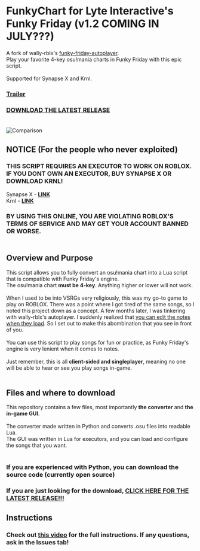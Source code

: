 # FunkyChart for Lyte Interactive's Funky Friday (v1.2 COMING IN JULY???)
A fork of wally-rblx's [funky-friday-autoplayer](https://github.com/wally-rblx/funky-friday-autoplay).<br>
Play your favorite 4-key osu!mania charts in Funky Friday with this epic script.<br><br>
Supported for Synapse X and Krnl.<br>
### **[Trailer](https://www.youtube.com/watch?v=mzDmDsj2Wj4)**<br>
### **[DOWNLOAD THE LATEST RELEASE](https://github.com/accountrev/funkychart/releases/latest)**<br><br>
![Comparison](https://user-images.githubusercontent.com/55156874/155612058-96974ec2-1c24-443a-b985-fb13c151c6d7.gif)

## NOTICE (For the people who never exploited)
### THIS SCRIPT REQUIRES AN EXECUTOR TO WORK ON ROBLOX. IF YOU DONT OWN AN EXECUTOR, BUY SYNAPSE X OR DOWNLOAD KRNL!<br>
Synapse X - **[LINK](https://x.synapse.to/)**<br>
Krnl - **[LINK](https://krnl.ca/)**<br>
### BY USING THIS ONLINE, YOU ARE VIOLATING ROBLOX'S TERMS OF SERVICE AND MAY GET YOUR ACCOUNT BANNED OR WORSE.<br><br>

## Overview and Purpose
This script allows you to fully convert an osu!mania chart into a Lua script that is compatible with Funky Friday's engine.<br>
The osu!mania chart **must be 4-key**. Anything higher or lower will not work.<br><br>
When I used to be into VSRGs very religiously, this was my go-to game to play on ROBLOX. There was a point where I got tired of the same songs, so I noted this project down as a concept. A few months later, I was tinkering with wally-rblx's autoplayer. I suddenly realized that [you can edit the notes when they load](https://youtu.be/FscazwnUDjk). So I set out to make this abombination that you see in front of you.<br><br>
You can use this script to play songs for fun or practice, as Funky Friday's engine is very lenient when it comes to notes.<br><br>
Just remember, this is all **client-sided and singleplayer**, meaning no one will be able to hear or see you play songs in-game.<br><br>

## Files and where to download
This repository contains a few files, most importantly **the converter** and **the in-game GUI**.<br><br>
The converter made written in Python and converts .osu files into readable Lua.<br>
The GUI was written in Lua for executors, and you can load and configure the songs that you want.<br><br>
### If you are experienced with Python, you can download the source code (currently open source)<br>
### If you are just looking for the download, **[CLICK HERE FOR THE LATEST RELEASE!!!](https://github.com/accountrev/funkychart/releases/latest)**

## Instructions
### Check out **[this video](https://www.youtube.com/watch?v=juM02bEOqPo)** for the full instructions. If any questions, ask in the Issues tab!<br><br>

